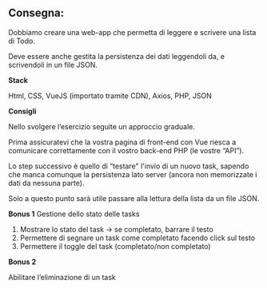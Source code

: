 ## Consegna:

Dobbiamo creare una web-app che permetta di leggere e scrivere una lista di Todo.

Deve essere anche gestita la persistenza dei dati leggendoli da, e scrivendoli in un file JSON.

**Stack**

Html, CSS, VueJS (importato tramite CDN), Axios, PHP, JSON

**Consigli**

Nello svolgere l’esercizio seguite un approccio graduale.

Prima assicuratevi che la vostra pagina di front-end con Vue riesca a comunicare correttamente con il vostro back-end PHP (le vostre “API”).

Lo step successivo è quello di “testare" l'invio di un nuovo task, sapendo che manca comunque la persistenza lato server (ancora non memorizzate i dati da nessuna parte).

Solo a questo punto sarà utile passare alla lettura della lista da un file JSON.

**Bonus 1**
Gestione dello stato delle tasks

1. Mostrare lo stato del task → se completato, barrare il testo
2. Permettere di segnare un task come completato facendo click sul testo
3. Permettere il toggle del task (completato/non completato)

**Bonus 2**

Abilitare l’eliminazione di un task
